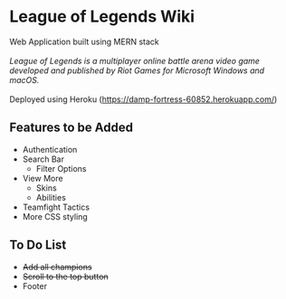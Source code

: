 # League of Legends Wiki
Web Application built using MERN stack
<br/> <br/>
*League of Legends is a multiplayer online battle arena video game developed and published by Riot Games for Microsoft Windows and macOS.*
<br/> <br/>
Deployed using Heroku (https://damp-fortress-60852.herokuapp.com/)
## Features to be Added
- Authentication
- Search Bar
  - Filter Options
- View More
  - Skins
  - Abilities 
- Teamfight Tactics
- More CSS styling

## To Do List
- <s>Add all champions</s>
- <s>Scroll to the top button</s>
- Footer
